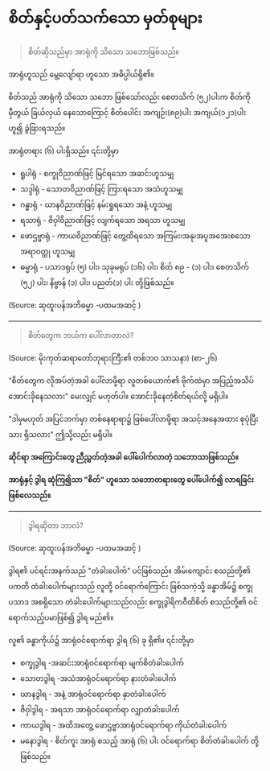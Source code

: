 # စိတ်နှင့်ပတ်သက်သော မှတ်စုများ

  > စိတ်ဆိုသည်မှာ အာရုံကို သိသော သဘောဖြစ်သည်။

  အာရုံဟူသည် မွေ့လျော်ရာ ဟူသော အဓိပ္ပါယ်ရှိ၏။

  စိတ်သည် အာရုံကို သိသော သဘော ဖြစ်သော်လည်း စေတသိက် (၅၂)ပါးက စိတ်ကို မှီတွယ် ခြယ်လှယ် နေသောကြောင့် စိတ်ပေါင်း အကျဉ်း(၈၉)ပါး အကျယ်(၁၂၁)ပါး ဟူ၍ ခွဲခြားရသည်။

  အာရုံတရား (၆) ပါးရှိသည်။ ၎င်းတို့မှာ
  - ရူပါရုံ   - စက္ခုဝိညာဏ်ဖြင့် မြင်ရသော အဆင်းဟူသမျှ
  - သဒ္ဒါရုံ  - သောတဝိညာဏ်ဖြင့် ကြားရသော အသံဟူသမျှ
  - ဂန္ဓာရုံ  - ဃာနဝိညာဏ်ဖြင့် နမ်းရှုရသော အနံ့ ဟူသမျှ
  - ရသာရုံ - ဇိဝှါဝိညာဏ်ဖြင့် လျက်ရသော အရသာ ဟူသမျှ
  - ဖောဌဗ္ဗာရုံ - ကာယဝိညာဏ်ဖြင့် တွေ့ထိရသော အကြမ်း၊အနု၊အပူအအေးစသော အရာဝတ္ထု ဟူသမျှ
  - ဓမ္မာရုံ  - ပသာဒရုပ် (၅) ပါး၊ သုခုမရုပ် (၁၆) ပါး၊ စိတ် ၈၉ - (၁) ပါး၊ စေတသိက် (၅၂) ပါး၊ နိဗ္ဗာန် (၁) ပါး၊ ပညတ်(၁) ပါး
  တို့ဖြစ်သည်။

  (Source: ဆုထူးပန်အဘိဓမ္မာ -ပထမအဆင့် )

<HR>


 > စိတ်တွေက ဘယ်က ပေါ်လာတာလဲ?

  (Source: မိုးကုတ်ဆရာတော်ဘုရားကြီး၏ တစ်ဘဝ သာသနာ)  (စာ-၂၆)

  "စိတ်တွေက လိုအပ်တဲ့အခါ ပေါ်လာဖို့ရာ လူတစ်ယောက်၏ ဗိုက်ထဲမှာ အပြည့်အသိပ် အောင်းခိုနေသလား" မေးလျှင် မဟုတ်ပါ။ အောင်းခိုနေတဲ့စိတ်ရယ်လို့ မရှိပါ။

  "ဒါမှမဟုတ် အပြင်ဘက်မှာ တစ်နေရာရာ၌ ဖြစ်ပေါ်လာဖို့ရာ အသင့်အနေအထား စုပုံပြီးသား ရှိသလား" ဤသို့လည်း မရှိပါ။

  **ဆိုင်ရာ အကြောင်းတွေ ညီညွှတ်တဲ့အခါ ပေါ်ပေါက်လာတဲ့ သဘောသာဖြစ်သည်။**

  **အာရုံနှင့် ဒွါရ ဆုံကြ၍သာ "စိတ်" ဟူသော သဘောတရားတွေ ပေါ်ပေါက်၍ လာရခြင်း ဖြစ်လေသည်။**


<HR>

> ဒွါရဆိုတာ ဘာလဲ?

  (Source: ဆုထူးပန်အဘိဓမ္မာ -ပထမအဆင့် )

  ဒွါရ၏ ပင်ရင်းအနက်သည် "တံခါးပေါက်" ပင်ဖြစ်သည်။
  အိမ်၊ကျောင်း စသည်တို့၏ ပကတိ တံခါးပေါက်များသည် လူတို့ ဝင်ရောက်ကြောင်း ဖြစ်သကဲ့သို့ ခန္ဓာအိမ်၌ စက္ခုပသာဒ အစရှိသော တံခါးပေါက်များသည်လည်း စက္ခုဒွါရိကဝီထိစိတ် စသည်တို့၏ ဝင်ရောက်သည့်ပမာဖြစ်၍ ဒွါရ မည်၏။

  လူ၏ ခန္ဓာကိုယ်၌ အာရုံဝင်ရောက်ရာ ဒွါရ (၆) ခု ရှိ၏။  ၎င်းတို့မှာ
  - စက္ခုဒွါရ  -အဆင်းအာရုံဝင်ရောက်ရာ မျက်စိတံခါးပေါက်
  - သောတဒွါရ -အသံအာရုံဝင်ရောက်ရာ နားတံခါးပေါက်
  - ဃာနဒွါရ - အနံ့ အာရုံဝင်ရောက်ရာ နှာတံခါးပေါက်
  - ဇိဝှါဒွါရ  - အရသာ အာရုံဝင်ရောက်ရာ လျှာတံခါးပေါက်
  - ကာယဒွါရ - အထိအတွေ့ ဖောဌဗ္ဗာအာရုံဝင်ရောက်ရာ ကိုယ်တံခါးပေါက်
  - မနောဒွါရ - စိတ်ကူး အာရုံ စသည့် အာရုံ (၆) ပါး ဝင်ရောက်ရာ စိတ်တံခါးပေါက်
  တို့ ဖြစ်သည်။

